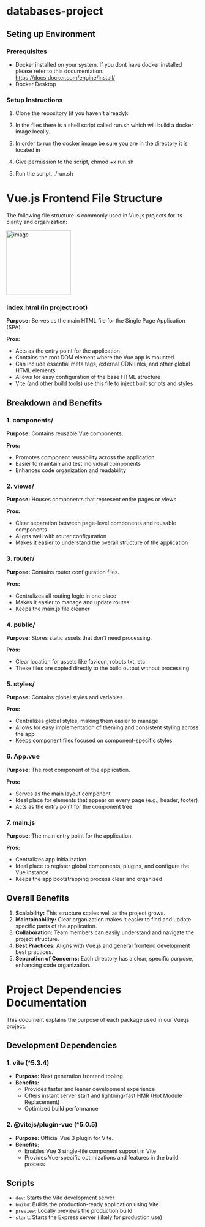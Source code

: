 # databases-project



## Seting up Environment

### Prerequisites

- Docker installed on your system. If you dont have docker installed please refer to this documentation. https://docs.docker.com/engine/install/
- Docker Desktop


### Setup Instructions

1. Clone the repository (if you haven't already):

2. In the files there is a shell script called run.sh which will build a docker image locally.

3. In order to run the docker image be sure you are in the directory it is located in

4. Give permission to the script, chmod +x run.sh

5. Run the script, ./run.sh

# Vue.js Frontend File Structure

The following file structure is commonly used in Vue.js projects for its clarity and organization:

<img width="168" alt="image" src="https://github.com/user-attachments/assets/06f19795-391c-4f25-8244-4292bb816728">


### index.html (in project root)

**Purpose:** Serves as the main HTML file for the Single Page Application (SPA).

**Pros:**
- Acts as the entry point for the application
- Contains the root DOM element where the Vue app is mounted
- Can include essential meta tags, external CDN links, and other global HTML elements
- Allows for easy configuration of the base HTML structure
- Vite (and other build tools) use this file to inject built scripts and styles

## Breakdown and Benefits

### 1. components/

**Purpose:** Contains reusable Vue components.

**Pros:**
- Promotes component reusability across the application
- Easier to maintain and test individual components
- Enhances code organization and readability

### 2. views/

**Purpose:** Houses components that represent entire pages or views.

**Pros:**
- Clear separation between page-level components and reusable components
- Aligns well with router configuration
- Makes it easier to understand the overall structure of the application

### 3. router/

**Purpose:** Contains router configuration files.

**Pros:**
- Centralizes all routing logic in one place
- Makes it easier to manage and update routes
- Keeps the main.js file cleaner

### 4. public/

**Purpose:** Stores static assets that don't need processing.

**Pros:**
- Clear location for assets like favicon, robots.txt, etc.
- These files are copied directly to the build output without processing

### 5. styles/

**Purpose:** Contains global styles and variables.

**Pros:**
- Centralizes global styles, making them easier to manage
- Allows for easy implementation of theming and consistent styling across the app
- Keeps component files focused on component-specific styles

### 6. App.vue

**Purpose:** The root component of the application.

**Pros:**
- Serves as the main layout component
- Ideal place for elements that appear on every page (e.g., header, footer)
- Acts as the entry point for the component tree

### 7. main.js

**Purpose:** The main entry point for the application.

**Pros:**
- Centralizes app initialization
- Ideal place to register global components, plugins, and configure the Vue instance
- Keeps the app bootstrapping process clear and organized

## Overall Benefits

1. **Scalability:** This structure scales well as the project grows.
2. **Maintainability:** Clear organization makes it easier to find and update specific parts of the application.
3. **Collaboration:** Team members can easily understand and navigate the project structure.
4. **Best Practices:** Aligns with Vue.js and general frontend development best practices.
5. **Separation of Concerns:** Each directory has a clear, specific purpose, enhancing code organization.

# Project Dependencies Documentation

This document explains the purpose of each package used in our Vue.js project.

## Development Dependencies

### 1. vite (^5.3.4)
- **Purpose:** Next generation frontend tooling.
- **Benefits:**
  - Provides faster and leaner development experience
  - Offers instant server start and lightning-fast HMR (Hot Module Replacement)
  - Optimized build performance

### 2. @vitejs/plugin-vue (^5.0.5)
- **Purpose:** Official Vue 3 plugin for Vite.
- **Benefits:**
  - Enables Vue 3 single-file component support in Vite
  - Provides Vue-specific optimizations and features in the build process

## Scripts

- `dev`: Starts the Vite development server
- `build`: Builds the production-ready application using Vite
- `preview`: Locally previews the production build
- `start`: Starts the Express server (likely for production use)
